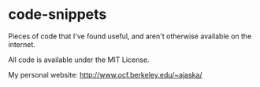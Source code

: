 code-snippets
=============

Pieces of code that I've found useful, and aren't otherwise available on the internet.

All code is available under the MIT License.

My personal website:
http://www.ocf.berkeley.edu/~ajaska/
